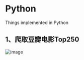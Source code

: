 # Python
Things implemented in Python
## 1、爬取豆瓣电影Top250
![image](https://user-images.githubusercontent.com/58134113/167367170-117fb94f-fc93-4add-a2a1-22f57ce0a4ed.png)
